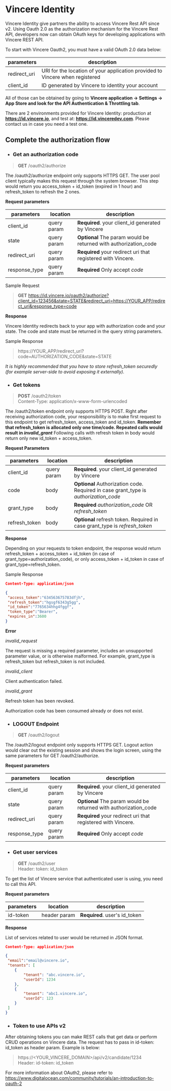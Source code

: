 # Vincere Identity #

Vincere Identity give partners the ability to access Vincere Rest API since v2. Using Oauth 2.0 as the authorization mechanism for the Vincere Rest API, developers now can obtain OAuth keys for developing applications with Vincere REST API.

To start with Vincere Oauth2, you must have a valid OAuth 2.0 data below: 

parameters | description
-----------| -----------
redirect_uri | URI for the location of your application provided to Vincere when registered
client_id | ID generated by Vincere to identity your account

All of those can be obtained by going to **Vincere application -> Settings -> App Store and look for the API Authentication & Throttling tab**. 

There are 2 environments provided for Vincere Identity: production at **https://id.vincere.io**, and test at: **https://id.vinceredev.com**. Please contact us in case you need a test one.  

## Complete the authorization flow ##

* ### Get an authorization code ###

>**GET** /oauth2/authorize

The /oauth2/authorize endpoint only supports HTTPS GET. The user pool client typically makes this request through the system browser. This step would return you access_token + id_token (expired in 1 hour) and refresh_token to refresh the 2 ones. 

**Request parameters**

parameters | location | description 
-----------| ---------| -----------
client_id | query param | **Required**. your client_id generated by Vincere
state | query param | **Optional** The param would be returned with authorization_code
redirect_uri | query param | **Required** your redirect uri that registered with Vincere. 
response_type | query param | **Required** Only accept *code* 

Sample Request

> **GET** https://id.vincere.io/oauth2/authorize?client_id=123456&state=STATE&redirect_uri=https://YOUR_APP/redirect_uri&response_type=code

**Response**

Vincere Identity redirects back to your app with authorization code and your state. The code and state must be returned in the query string parameters.

Sample Response 

> https://YOUR_APP/redirect_uri?code=AUTHORIZATION_CODE&state=STATE

*It is highly recommended that you have to store refresh_token securedly (for example server-side to avoid exposing it externally).* 

* ### Get tokens ###

>**POST** /oauth2/token  
>Content-Type: application/x-www-form-urlencoded

The /oauth2/token endpoint only supports HTTPS POST. Right after receiving authorization code, your responsibility is to make first request to this endpoint to get refresh_token, access_token and id_token. **Remember that refresh_token is allocated only one time/code. Repeated calls would result in *invalid_grant*** Following calls with refresh token in body would return only new id_token + access_token. 
 
**Request Parameters**

parameters | location | description 
-----------| ---------| -----------
client_id | query param | **Required**. your client_id generated by Vincere
code | body | **Optional** Authorization code. Required in case grant_type is *authorization_code*
grant_type | body | **Required** *authorization_code* OR *refresh_token*
refresh_token | body | **Optional** refresh token. Required in case grant_type is *refresh_token* 

**Response**

Depending on your requests to token endpoint, the response would return refresh_token + access_token + id_token (in case of grant_type=authorization_code), or only access_token + id_token in case of grant_type=refresh_token. 

Sample Response

```json
Content-Type: application/json

{ 
 "access_token":"634563675783dfjh", 
 "refresh_token":"hgsgf6343g5gg", 
 "id_token":"7765634hhg4fggf",
 "token_type":"Bearer", 
 "expires_in":3600
}
```

**Error**

*invalid_request*

The request is missing a required parameter, includes an unsupported parameter value, or is otherwise malformed. For example, grant_type is refresh_token but refresh_token is not included.

*invalid_client*

Client authentication failed. 

*invalid_grant*

Refresh token has been revoked.

Authorization code has been consumed already or does not exist.

* ### LOGOUT Endpoint ###

>**GET** /oauth2/logout

The /oauth2/logout endpoint only supports HTTPS GET. Logout action would clear out the existing session and shows the login screen, using the same parameters for GET /oauth2/authorize.


**Request parameters**

parameters | location | description 
-----------| ---------| -----------
client_id | query param | **Required**. your client_id generated by Vincere
state | query param | **Optional** The param would be returned with authorization_code
redirect_uri | query param | **Required** your redirect uri that registered with Vincere. 
response_type | query param | **Required** Only accept *code* 


* ### Get user services ###

>**GET** /oauth2/user  
>Header: token: id_token

To get the list of Vincere service that authenticated user is using, you need to call this API. 

**Request parameters**

parameters | location | description 
-----------| ---------| -----------
id-token | header param | **Required**. user's id_token

**Response**

List of services related to user would be returned in JSON format. 

```json
Content-Type: application/json

{ 
 "email":"email@vincere.io", 
 "tenants": [
 	{
 		"tenant": "abc.vincere.io",
 		"userId": 1234
 	},
 	{
 		"tenant": "abc1.vincere.io",
 		"userId": 123
 	}
 ]
}
```
* ### Token to use APIs v2 ###

After obtaining tokens you can make REST calls that get data or perform CRUD operations on Vincere data. The request has to pass in id-token: id_token as header param. Example is below: 

> https://<YOUR_VINCERE_DOMAIN>/api/v2/candidate/1234  
> Header: id-token: id_token

For more information about OAuth2, please refer to https://www.digitalocean.com/community/tutorials/an-introduction-to-oauth-2 
